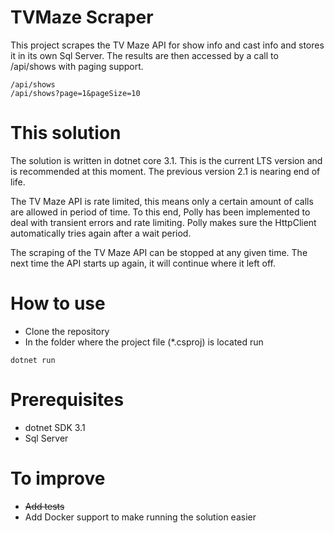 # TVMaze Scraper

This project scrapes the TV Maze API for show info and cast info and stores it in its own Sql Server.
The results are then accessed by a call to /api/shows with paging support.

```
/api/shows
/api/shows?page=1&pageSize=10
```

# This solution

The solution is written in dotnet core 3.1. This is the current LTS version and is recommended at this moment. The previous version 2.1 is nearing end of life.

The TV Maze API is rate limited, this means only a certain amount of calls are allowed in period of time. To this end, Polly has been implemented to deal with transient errors and rate limiting. Polly makes sure the HttpClient automatically tries again after a wait period.

The scraping of the TV Maze API can be stopped at any given time. The next time the API starts up again, it will continue where it left off.

# How to use

- Clone the repository
- In the folder where the project file (*.csproj) is located run
```
dotnet run
```

# Prerequisites

- dotnet SDK 3.1
- Sql Server

# To improve
- ~~Add tests~~
- Add Docker support to make running the solution easier
